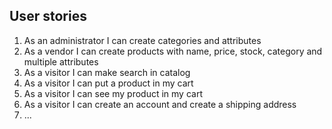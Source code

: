 ## User stories
1. As an administrator I can create categories and attributes
2. As a vendor I can create products with name, price, stock, category and multiple attributes
3. As a visitor I can make search in catalog
4. As a visitor I can put a product in my cart
5. As a visitor I can see my product in my cart
6. As a visitor I can create an account and create a shipping address
7. ...
